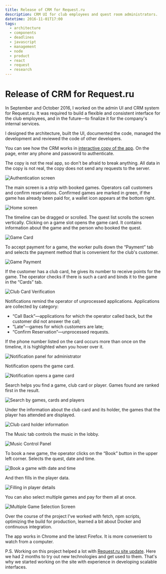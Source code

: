 ```yaml
---
title: Release of CRM for Request.ru
description: CRM UI for club employees and quest room administrators.
datetime: 2016-11-01T17:00
tags:
  - architecture
  - components
  - deadlines
  - javascript
  - management
  - node
  - product
  - react
  - request
  - research
---
```


# Release of CRM for Request.ru

In September and October 2016, I worked on the admin UI and CRM system for Request.ru. It was required to build a flexible and consistent interface for the club employees, and in the future—to finalize it for the company's internal services.

I designed the architecture, built the UI, documented the code, managed the development and reviewed the code of other developers.

<aside>

You can see how the CRM works in [interactive copy of the app](https://bespoyasov.ru/projects-fish/crm/). On the page, enter any phone and password to authenticate.

The copy is not the real app, so don't be afraid to break anything. All data in the copy is not real, the copy does not send any requests to the server.

</aside>

![Authentication screen](./1.webp)

The main screen is a strip with booked games. Operators call customers and confirm reservations. Confirmed games are marked in green, if the game has already been paid for, a wallet icon appears at the bottom right.

![Home screen](./2.webp)

The timeline can be dragged or scrolled. The quest list scrolls the screen vertically.
Clicking on a game slot opens the game card. It contains information about the game and the person who booked the quest.

![Game Card](./3.webp)

To accept payment for a game, the worker pulls down the “Payment” tab and selects the payment method that is convenient for the club's customer.

![Game Payment](./4.webp)

If the customer has a club card, he gives its number to receive points for the game. The operator checks if there is such a card and binds it to the game in the “Cards” tab.

![Club Card Verification](./5.webp)

Notifications remind the operator of unprocessed applications. Applications are collected by category:

- “Call Back”—applications for which the operator called back, but the customer did not answer the call;
- “Late”—games for which customers are late;
- “Confirm Reservation”—unprocessed requests.

If the phone number listed on the card occurs more than once on the timeline, it is highlighted when you hover over it.

![Notification panel for administrator](./6.webp)

Notification opens the game card.

![Notification opens a game card](./7.webp)

Search helps you find a game, club card or player. Games found are ranked first in the result.

![Search by games, cards and players](./8.webp)

Under the information about the club card and its holder, the games that the player has attended are displayed.

![Club card holder information](./9.webp)

The Music tab controls the music in the lobby.

![Music Control Panel](./10.webp)

To book a new game, the operator clicks on the “Book” button in the upper left corner. Selects the quest, date and time.

![Book a game with date and time](./11.webp)

And then fills in the player data.

![Filling in player details](./12.webp)

You can also select multiple games and pay for them all at once.

![Multiple Game Selection Screen](./13.webp)

Over the course of the project I've worked with fetch, npm scripts, optimizing the build for production, learned a bit about Docker and continuous integration.

The app works in Chrome and the latest Firefox. It is more convenient to watch from a computer.

P.S. Working on this project helped a lot with [Request.ru site update](/blog/about-new-request-site/). Here we had 2 months to try out new technologies and get used to them. That's why we started working on the site with experience in developing scalable interfaces.
